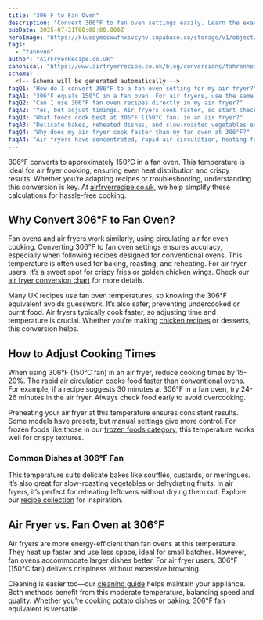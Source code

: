```yaml
---
title: "306 F to Fan Oven"
description: "Convert 306°F to fan oven settings easily. Learn the exact temperature and how it impacts air fryer cooking for perfect results every time."
pubDate: 2025-07-21T00:00:00.000Z
heroImage: "https://klueoymssxwfnxsvcyhv.supabase.co/storage/v1/object/public/Shmucket/306-f-to-fan-oven.png"
tags:
  - "fanoven"
author: "AirFryerRecipe.co.uk"
canonical: "https://www.airfryerrecipe.co.uk/blog/conversions/fahrenheit-to-fan-oven/306-f-to-fan-oven"
schema: |
  <!-- Schema will be generated automatically -->
faqQ1: "How do I convert 306°F to a fan oven setting for my air fryer?"
faqA1: "306°F equals 150°C in a fan oven. For air fryers, use the same temperature but reduce cooking time by 15-20% due to faster air circulation."
faqQ2: "Can I use 306°F fan oven recipes directly in my air fryer?"
faqA2: "Yes, but adjust timings. Air fryers cook faster, so start checking food 5-10 minutes earlier than the recipe suggests for fan ovens."
faqQ3: "What foods cook best at 306°F (150°C fan) in an air fryer?"
faqA3: "Delicate bakes, reheated dishes, and slow-roasted vegetables excel at this temperature. It’s also ideal for dehydrating fruits or making crispy tofu."
faqQ4: "Why does my air fryer cook faster than my fan oven at 306°F?"
faqA4: "Air fryers have concentrated, rapid air circulation, heating food more efficiently. This reduces cooking time compared to fan ovens at the same temperature."
---
```

<p>306°F converts to approximately 150°C in a fan oven. This temperature is ideal for air fryer cooking, ensuring even heat distribution and crispy results. Whether you’re adapting recipes or troubleshooting, understanding this conversion is key. At <a href=https://www.airfryerrecipe.co.uk>airfryerrecipe.co.uk</a>, we help simplify these calculations for hassle-free cooking.</p>

<h2>Why Convert 306°F to Fan Oven?</h2>
<p>Fan ovens and air fryers work similarly, using circulating air for even cooking. Converting 306°F to fan oven settings ensures accuracy, especially when following recipes designed for conventional ovens. This temperature is often used for baking, roasting, and reheating. For air fryer users, it’s a sweet spot for crispy fries or golden chicken wings. Check our <a href=https://www.airfryerrecipe.co.uk/air-fryer-conversion-chart>air fryer conversion chart</a> for more details.</p>

<p>Many UK recipes use fan oven temperatures, so knowing the 306°F equivalent avoids guesswork. It’s also safer, preventing undercooked or burnt food. Air fryers typically cook faster, so adjusting time and temperature is crucial. Whether you’re making <a href=https://www.airfryerrecipe.co.uk/recipe-category/chicken>chicken recipes</a> or desserts, this conversion helps.</p>

<h2>How to Adjust Cooking Times</h2>
<p>When using 306°F (150°C fan) in an air fryer, reduce cooking times by 15-20%. The rapid air circulation cooks food faster than conventional ovens. For example, if a recipe suggests 30 minutes at 306°F in a fan oven, try 24-26 minutes in the air fryer. Always check food early to avoid overcooking.</p>

<p>Preheating your air fryer at this temperature ensures consistent results. Some models have presets, but manual settings give more control. For frozen foods like those in our <a href=https://www.airfryerrecipe.co.uk/recipe-category/frozen-foods>frozen foods category</a>, this temperature works well for crispy textures.</p>

<h3>Common Dishes at 306°F Fan</h3>
<p>This temperature suits delicate bakes like soufflés, custards, or meringues. It’s also great for slow-roasting vegetables or dehydrating fruits. In air fryers, it’s perfect for reheating leftovers without drying them out. Explore our <a href=https://www.airfryerrecipe.co.uk/recipes>recipe collection</a> for inspiration.</p>

<h2>Air Fryer vs. Fan Oven at 306°F</h2>
<p>Air fryers are more energy-efficient than fan ovens at this temperature. They heat up faster and use less space, ideal for small batches. However, fan ovens accommodate larger dishes better. For air fryer users, 306°F (150°C fan) delivers crispiness without excessive browning.</p>

<p>Cleaning is easier too—our <a href=https://www.airfryerrecipe.co.uk/air-fryer-cleaner>cleaning guide</a> helps maintain your appliance. Both methods benefit from this moderate temperature, balancing speed and quality. Whether you’re cooking <a href=https://www.airfryerrecipe.co.uk/recipe-category/potatoes>potato dishes</a> or baking, 306°F fan equivalent is versatile.</p>
